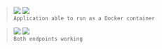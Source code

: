 > ![](https://img.shields.io/badge/Jul_21,_2022-black) ![](https://img.shields.io/badge/v0.2.0-FEAT-blue)  
> `Application able to run as a Docker container`

> ![](https://img.shields.io/badge/Jul_21,_2022-black) ![](https://img.shields.io/badge/v0.1.0-FEAT-blue)  
> `Both endpoints working`